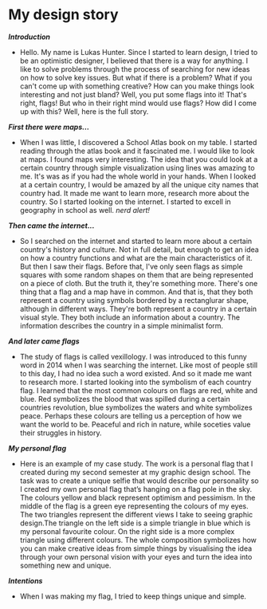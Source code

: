 
# My design story

***Introduction***

* Hello. My name is Lukas Hunter. Since I started to learn design, I tried to be an optimistic designer, I believed that there is a way for anything. I like to solve problems through the process of searching for new ideas on how to solve key issues. But what if there is a problem? What if you can't come up with something creative? How can you make things look interesting and not just bland? Well, you put some flags into it! That's right, flags! But who in their right mind would use flags? How did I come up with this? Well, here is the full story.

***First there were maps...***

* When I was little, I discovered a School Atlas book on my table. I started reading through the atlas book and it fascinated me. I would like to look at maps. I found maps very interesting. The idea that you could look at a certain country through simple visualization using lines was amazing to me. It's was as if you had the whole world in your hands. When I looked at a certain country, I would be amazed by all the unique city names that country had. It made me want to learn more, research more about the country. So I started looking on the internet. I started to excell in geography in school as well. *nerd alert!*

***Then came the internet...***

* So I searched on the internet and started to learn more about a certain country's history and culture. Not in full detail, but enough to get an idea on how a country functions and what are the main characteristics of it. But then I saw their flags. Before that, I've only seen flags as simple squares with some random shapes on them that are being represented on a piece of cloth. But the truth it, they're something more. There's one thing that a flag and a map have in common. And that is, that they both represent a country using symbols bordered by a rectanglurar shape, although in different ways. They're both represent a country in a certain visual style. They both include an information about a country. The information describes the country in a simple minimalist form. 

***And later came flags***

* The study of flags is called vexillology. I was introduced to this funny word in 2014 when I was searching the internet. Like most of people still to this day, I had no idea such a word existed. And so it made me want to research more. I started looking into the symbolism of each country flag. I learned that the most common colours on flags are red, white and blue. Red symbolizes the blood that was spilled during a certain countries revolution, blue symbolizes the waters and white symbolizes peace. Perhaps these colours are telling us a perception of how we want the world to be. Peaceful and rich in nature, while soceties value their struggles in history. 

***My personal flag***

* Here is an example of my case study. The work is a personal flag that I created during my second semester at my graphic design school. The task was to create a unique selfie that would describe our personality so I created my own personal flag that’s hanging on a flag pole in the sky. The colours yellow and black represent optimism and pessimism. In the middle of the flag is a green eye representing the colours of my eyes. The two triangles represent the different views I take to seeing graphic design.The triangle on the left side is a simple triangle in blue which is my personal favourite colour. On the right side is a more complex triangle using different colours. The whole composition symbolizes how you can make creative ideas from simple things by visualising the idea through your own personal vision with your eyes and turn the idea into something new and unique.

***Intentions***

* When I was making my flag, I tried to keep things unique and simple. 



